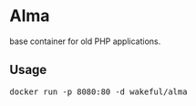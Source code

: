 # Alma 
base container for old PHP applications.

## Usage
<pre>
docker run -p 8080:80 -d wakeful/alma
</pre>